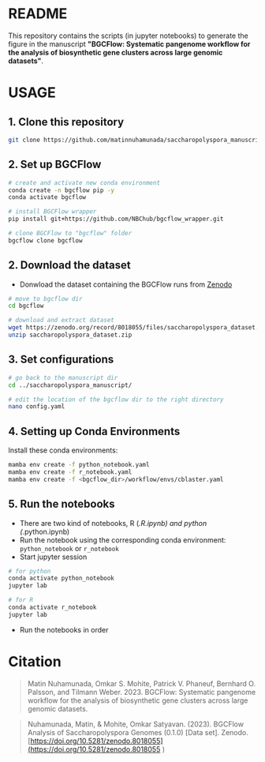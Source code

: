 # README
This repository contains the scripts (in jupyter notebooks) to generate the figure in the manuscript **"BGCFlow: Systematic pangenome workflow for the analysis of biosynthetic gene clusters across large genomic datasets"**.

# USAGE
## 1. Clone this repository
```bash
git clone https://github.com/matinnuhamunada/saccharopolyspora_manuscript.git 
```

## 2. Set up BGCFlow
```bash
# create and activate new conda environment
conda create -n bgcflow pip -y
conda activate bgcflow

# install BGCFlow wrapper
pip install git+https://github.com/NBChub/bgcflow_wrapper.git

# clone BGCFlow to "bgcflow" folder
bgcflow clone bgcflow
```

## 2. Download the dataset
- Donwload the dataset containing the BGCFlow runs from [Zenodo](https://doi.org/10.5281/zenodo.8018055)

```bash
# move to bgcflow dir
cd bgcflow

# download and extract dataset
wget https://zenodo.org/record/8018055/files/saccharopolyspora_dataset.zip
unzip saccharopolyspora_dataset.zip
```

## 3. Set configurations
```bash
# go back to the manuscript dir
cd ../saccharopolyspora_manuscript/

# edit the location of the bgcflow dir to the right directory
nano config.yaml
```

## 4. Setting up Conda Environments
Install these conda environments:
```bash
mamba env create -f python_notebook.yaml
mamba env create -f r_notebook.yaml
mamba env create -f <bgcflow_dir>/workflow/envs/cblaster.yaml
```

## 5. Run the notebooks
- There are two kind of notebooks, R (*.R.ipynb) and python (*.python.ipynb)
- Run the notebook using the corresponding conda environment: `python_notebook` or `r_notebook`
- Start jupyter session
```bash
# for python
conda activate python_notebook
jupyter lab
```
```bash
# for R
conda activate r_notebook
jupyter lab
```
- Run the notebooks in order

# Citation
> Matin Nuhamunada, Omkar S. Mohite, Patrick V. Phaneuf, Bernhard O. Palsson, and Tilmann Weber. 2023. BGCFlow: Systematic pangenome workflow for the analysis of biosynthetic gene clusters across large genomic datasets.

> Nuhamunada, Matin, & Mohite, Omkar Satyavan. (2023). BGCFlow Analysis of Saccharopolyspora Genomes (0.1.0) [Data set]. Zenodo. [https://doi.org/10.5281/zenodo.8018055](https://doi.org/10.5281/zenodo.8018055
)

